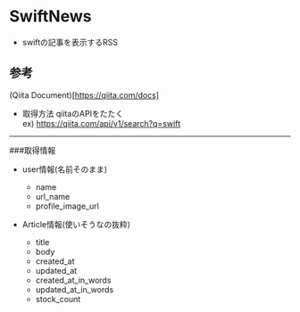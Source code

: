 SwiftNews
=========

* swiftの記事を表示するRSS

## 参考
(Qiita Document)[https://qiita.com/docs]

* 取得方法
qiitaのAPIをたたく  
ex)
https://qiita.com/api/v1/search?q=swift

---
###取得情報

* user情報(名前そのまま)
	- name
	- url_name
	- profile_image_url

* Article情報(使いそうなの抜粋)
	- title
	- body
	- created_at
	- updated_at
	-	created_at_in_words
	- updated_at_in_words
	- stock_count
